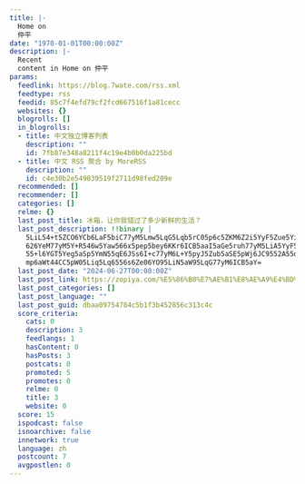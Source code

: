 ```yaml
---
title: |-
  Home on
  仲平
date: "1970-01-01T00:00:00Z"
description: |-
  Recent
  content in Home on 仲平
params:
  feedlink: https://blog.7wate.com/rss.xml
  feedtype: rss
  feedid: 85c7f4efd79cf2fcd667516f1a81cecc
  websites: {}
  blogrolls: []
  in_blogrolls:
  - title: 中文独立博客列表
    description: ""
    id: 7fb87e348a8211f4c19e4b0b0da225bd
  - title: 中文 RSS 聚合 by MoreRSS
    description: ""
    id: c4e30b2e549839519f2711d98fed209e
  recommended: []
  recommender: []
  categories: []
  relme: {}
  last_post_title: 冰箱，让你我错过了多少新鲜的生活？
  last_post_description: !!binary |
    5LiL54+t5ZCO6YCb6LaF5biC77yM5Lmw5LqG5Lqb5rC05p6c5ZKM6Z2i5YyF5Zue5Yiw5a
    626YeM77yM5Y+R546w5Yaw566x5pep5bey6KKr6ICB5aaI5aGe5ruh77yM5LiA5YyF5LiN
    55+l6YGT5Yeg5aSp5YmN55qE6JSs6I+c77yM6L+Y5pyJ5Zub5aSE5pWj6JC9552A55qE5Y
    mp6aWt44CC5pW05Liq5Lq6556s6Ze06YO95LiN5aW95LqG77yM6ICB5aY=
  last_post_date: "2024-06-27T00:00:00Z"
  last_post_link: https://zopiya.com/%E5%86%B0%E7%AE%B1%E8%AE%A9%E4%BD%A0%E6%88%91%E9%94%99%E8%BF%87%E4%BA%86%E5%A4%9A%E5%B0%91%E6%96%B0%E9%B2%9C%E7%9A%84%E7%94%9F%E6%B4%BB/
  last_post_categories: []
  last_post_language: ""
  last_post_guid: dbaa09754784c5b1f3b452856c313c4c
  score_criteria:
    cats: 0
    description: 3
    feedlangs: 1
    hasContent: 0
    hasPosts: 3
    postcats: 0
    promoted: 5
    promotes: 0
    relme: 0
    title: 3
    website: 0
  score: 15
  ispodcast: false
  isnoarchive: false
  innetwork: true
  language: zh
  postcount: 7
  avgpostlen: 0
---
```

